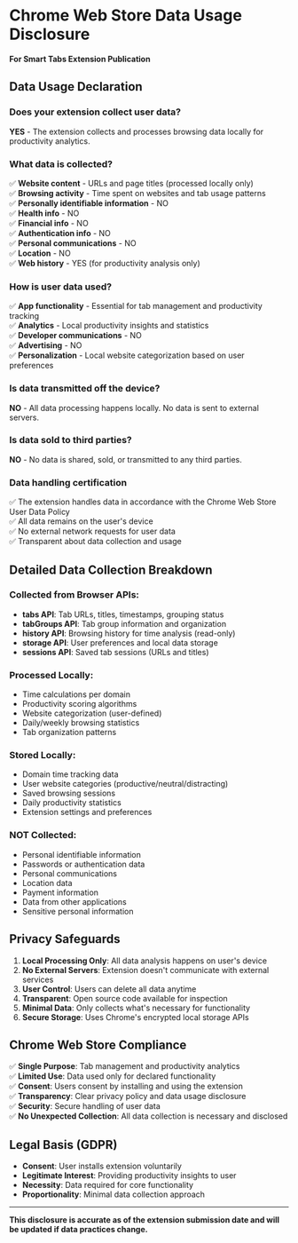 # Chrome Web Store Data Usage Disclosure

**For Smart Tabs Extension Publication**

## Data Usage Declaration

### Does your extension collect user data?
**YES** - The extension collects and processes browsing data locally for productivity analytics.

### What data is collected?
✅ **Website content** - URLs and page titles (processed locally only)  
✅ **Browsing activity** - Time spent on websites and tab usage patterns  
✅ **Personally identifiable information** - NO  
✅ **Health info** - NO  
✅ **Financial info** - NO  
✅ **Authentication info** - NO  
✅ **Personal communications** - NO  
✅ **Location** - NO  
✅ **Web history** - YES (for productivity analysis only)

### How is user data used?
✅ **App functionality** - Essential for tab management and productivity tracking  
✅ **Analytics** - Local productivity insights and statistics  
✅ **Developer communications** - NO  
✅ **Advertising** - NO  
✅ **Personalization** - Local website categorization based on user preferences  

### Is data transmitted off the device?
**NO** - All data processing happens locally. No data is sent to external servers.

### Is data sold to third parties?
**NO** - No data is shared, sold, or transmitted to any third parties.

### Data handling certification
✅ The extension handles data in accordance with the Chrome Web Store User Data Policy  
✅ All data remains on the user's device  
✅ No external network requests for user data  
✅ Transparent about data collection and usage  

## Detailed Data Collection Breakdown

### Collected from Browser APIs:
- **tabs API**: Tab URLs, titles, timestamps, grouping status
- **tabGroups API**: Tab group information and organization
- **history API**: Browsing history for time analysis (read-only)
- **storage API**: User preferences and local data storage
- **sessions API**: Saved tab sessions (URLs and titles)

### Processed Locally:
- Time calculations per domain
- Productivity scoring algorithms
- Website categorization (user-defined)
- Daily/weekly browsing statistics
- Tab organization patterns

### Stored Locally:
- Domain time tracking data
- User website categories (productive/neutral/distracting)
- Saved browsing sessions
- Daily productivity statistics
- Extension settings and preferences

### NOT Collected:
- Personal identifiable information
- Passwords or authentication data
- Personal communications
- Location data
- Payment information
- Data from other applications
- Sensitive personal information

## Privacy Safeguards

1. **Local Processing Only**: All data analysis happens on user's device
2. **No External Servers**: Extension doesn't communicate with external services
3. **User Control**: Users can delete all data anytime
4. **Transparent**: Open source code available for inspection
5. **Minimal Data**: Only collects what's necessary for functionality
6. **Secure Storage**: Uses Chrome's encrypted local storage APIs

## Chrome Web Store Compliance

✅ **Single Purpose**: Tab management and productivity analytics  
✅ **Limited Use**: Data used only for declared functionality  
✅ **Consent**: Users consent by installing and using the extension  
✅ **Transparency**: Clear privacy policy and data usage disclosure  
✅ **Security**: Secure handling of user data  
✅ **No Unexpected Collection**: All data collection is necessary and disclosed  

## Legal Basis (GDPR)

- **Consent**: User installs extension voluntarily
- **Legitimate Interest**: Providing productivity insights to user
- **Necessity**: Data required for core functionality
- **Proportionality**: Minimal data collection approach

---

**This disclosure is accurate as of the extension submission date and will be updated if data practices change.**
